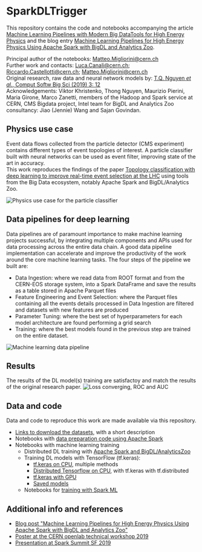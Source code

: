 # SparkDLTrigger

This repository contains the code and notebooks accompanying the article [Machine Learning Pipelines with Modern Big DataTools for High Energy Physics](https://arxiv.org/abs/1909.10389)
and the blog entry [Machine Learning Pipelines for High Energy Physics Using Apache Spark with BigDL and Analytics Zoo](https://db-blog.web.cern.ch/blog/luca-canali/machine-learning-pipelines-high-energy-physics-using-apache-spark-bigdl).    

Principal author of the notebooks: Matteo.Migliorini@cern.ch  
Further work and contacts: Luca.Canali@cern.ch; Riccardo.Castellotti@cern.ch; Matteo.Migliorini@cern.ch    
Original research, raw data and neural network models by: [T.Q. Nguyen *et al.*, Comput Softw Big Sci (2019) 3: 12](https://link.springer.com/epdf/10.1007/s41781-019-0028-1?author_access_token=eTrqfrCuFIP2vF4nDLnFfPe4RwlQNchNByi7wbcMAY7NPT1w8XxcX1ECT83E92HWx9dJzh9T9_y5Vfi9oc80ZXe7hp7PAj21GjdEF2hlNWXYAkFiNn--k5gFtNRj6avm0UukUt9M9hAH_j4UR7eR-g%3D%3D)   
Acknowledgements: Viktor Khristenko, Thong Nguyen, Maurizio Pierini, Maria Girone, Marco Zanetti, 
members of the Hadoop and Spark service at CERN, CMS Bigdata project,
Intel team for BigDL and Analytics Zoo consultancy: Jiao (Jennie) Wang and Sajan Govindan.
  
## Physics use case
Event data flows collected from the particle detector (CMS experiment) contains different types
of event topologies of interest. 
A particle classifier built with neural networks can be used as event filter,
improving state of the art in accuracy.  
This work reproduces the findings of the paper
[Topology classification with deep learning to improve real-time event selection at the LHC](https://arxiv.org/abs/1807.00083)
using tools from the Big Data ecosystem, notably Apache Spark and BigDL/Analytics Zoo.

![Physics use case for the particle classifier](Docs/Physics_use_case.png)
  
  
## Data pipelines for deep learning
Data pipelines are of paramount importance to make machine learning projects successful, by integrating multiple components and APIs used for data processing across the entire data chain. A good data pipeline implementation can accelerate and improve the productivity of the work around the core machine learning tasks.
The four steps of the pipeline we built are:

- Data Ingestion: where we read data from ROOT format and from the CERN-EOS storage system, into a Spark DataFrame and save the results as a table stored in Apache Parquet files
- Feature Engineering and Event Selection: where the Parquet files containing all the events details processed in Data Ingestion are filtered and datasets with new  features are produced
- Parameter Tuning: where the best set of hyperparameters for each model architecture are found performing a grid search
- Training: where the best models found in the previous step are trained on the entire dataset.

![Machine learning data pipeline](Docs/DataPipeline.png)
  
## Results
The results of the DL model(s) training are satisfactoy and match the results of the original research paper. 
![Loss converging, ROC and AUC](Docs/Loss_ROC_AUC.png)

## Data and code
Data and code to reproduce this work are made available via this repository.
- [Links to download the datasets](Data), with a short description
- Notebooks with [data preparation code using Apache Spark](DataIngestion_FeaturePreparation)
- Notebooks with machine learning training
  - Distributed DL training with [Apache Spark and BigDL/AnalyticsZoo](Training_BigDL_Zoo)
  - Training DL models with TensorFlow (tf.keras):
    - [tf.keras on CPU](Training_TFKeras_CPU), multiple methods
    - [Distributed Tensorflow on CPU](Training_TFKeras_CPU_Distributed), with tf.keras with tf.distributed
    - [tf.keras with GPU](Training_TFKeras_GPU)
    - [Saved models](Models)
  - Notebooks for [training with Spark ML](Training_Other_ML)  

## Additional info and references
- [Blog post "Machine Learning Pipelines for High Energy Physics Using Apache Spark with BigDL and Analytics Zoo"](https://db-blog.web.cern.ch/blog/luca-canali/machine-learning-pipelines-high-energy-physics-using-apache-spark-bigdl)
- [Poster at the CERN openlab technical workshop 2019](Docs/Poster.pdf)  
- [Presentation at Spark Summit SF 2019](https://databricks.com/session/deep-learning-on-apache-spark-at-cerns-large-hadron-collider-with-intel-technologies)  
  